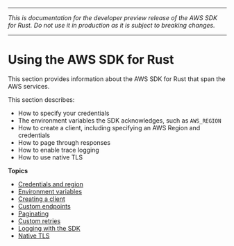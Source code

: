 --------

 *This is documentation for the developer preview release of the AWS SDK for Rust\. Do not use it in production as it is subject to breaking changes\.* 

--------

# Using the AWS SDK for Rust<a name="using"></a>

This section provides information about the AWS SDK for Rust that span the AWS services\.

This section describes:
+ How to specify your credentials
+ The environment variables the SDK acknowledges, such as `AWS_REGION`
+ How to create a client, including specifying an AWS Region and credentials
+ How to page through responses
+ How to enable trace logging
+ How to use native TLS

**Topics**
+ [Credentials and region](credentials.md)
+ [Environment variables](environment-variables.md)
+ [Creating a client](client.md)
+ [Custom endpoints](endpoints.md)
+ [Paginating](paginating.md)
+ [Custom retries](retries.md)
+ [Logging with the SDK](logging.md)
+ [Native TLS](tls.md)